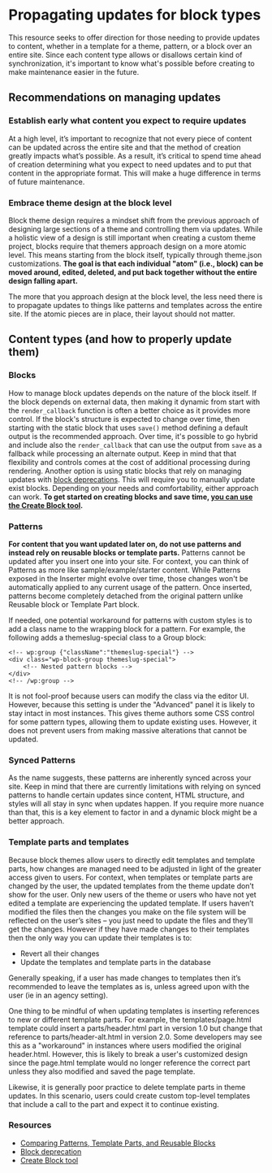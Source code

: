 # Propagating updates for block types

This resource seeks to offer direction for those needing to provide updates to content, whether in a template for a theme, pattern, or a block over an entire site. Since each content type allows or disallows certain kind of synchronization, it's important to know what's possible before creating to make maintenance easier in the future.

## Recommendations on managing updates

### Establish early what content you expect to require updates

At a high level, it’s important to recognize that not every piece of content can be updated across the entire site and that the method of creation greatly impacts what’s possible. As a result, it’s critical to spend time ahead of creation determining what you expect to need updates and to put that content in the appropriate format. This will make a huge difference in terms of future maintenance.

### Embrace theme design at the block level

Block theme design requires a mindset shift from the previous approach of designing large sections of a theme and controlling them via updates. While a holistic view of a design is still important when creating a custom theme project, blocks require that themers approach design on a more atomic level. This means starting from the block itself, typically through theme.json customizations. **The goal is that each individual "atom" (i.e., block) can be moved around, edited, deleted, and put back together without the entire design falling apart.**

The more that you approach design at the block level, the less need there is to propagate updates to things like patterns and templates across the entire site. If the atomic pieces are in place, their layout should not matter.

## Content types (and how to properly update them)

### Blocks

How to manage block updates depends on the nature of the block itself. If the block depends on external data, then making it dynamic from start with the `render_callback` function is often a better choice as it provides more control. If the block's structure is expected to change over time, then starting with the static block that uses `save()` method defining a default output is the recommended approach. Over time, it's possible to go hybrid and include also the `render_callback` that can use the output from `save` as a fallback while processing an alternate output. Keep in mind that that flexibility and controls comes at the cost of additional processing during rendering. Another option is using static blocks that rely on managing updates with [block deprecations](https://developer.wordpress.org/block-editor/reference-guides/block-api/block-deprecation/). This will require you to manually update exist blocks.  Depending on your needs and comfortability, either approach can work. **To get started on creating blocks and save time, [you can use the Create Block tool](https://developer.wordpress.org/block-editor/reference-guides/packages/packages-create-block/).**

### Patterns

**For content that you want updated later on, do not use patterns and instead rely on reusable blocks or template parts.** Patterns cannot be updated after you insert one into your site. For context, you can think of Patterns as more like sample/example/starter content. While Patterns exposed in the Inserter might evolve over time, those changes won't be automatically applied to any current usage of the pattern. Once inserted, patterns become completely detached from the original pattern unlike Reusable block or Template Part block.

If needed, one potential workaround for patterns with custom styles is to add a class name to the wrapping block for a pattern. For example, the following adds a themeslug-special class to a Group block:

```
<!-- wp:group {"className":"themeslug-special"} -->
<div class="wp-block-group themeslug-special">
	<!-- Nested pattern blocks -->
</div>
<!-- /wp:group -->
```

It is not fool-proof because users can modify the class via the editor UI.  However, because this setting is under the "Advanced" panel it is likely to stay intact in most instances. This gives theme authors some CSS control for some pattern types, allowing them to update existing uses. However, it does not prevent users from making massive alterations that cannot be updated.

### Synced Patterns

As the name suggests, these patterns are inherently synced across your site. Keep in mind that there are currently limitations with relying on synced patterns to handle certain updates since content, HTML structure, and styles will all stay in sync when updates happen. If you require more nuance than that, this is a key element to factor in and a dynamic block might be a better approach.

### Template parts and templates

Because block themes allow users to directly edit templates and template parts, how changes are managed need to be adjusted in light of the greater access given to users. For context, when templates or template parts are changed by the user, the updated templates from the theme update don’t show for the user. Only new users of the theme or users who have not yet edited a template are experiencing the updated template. If users haven’t modified the files then the changes you make on the file system will be reflected on the user’s sites – you just need to update the files and they’ll get the changes. However if they have made changes to their templates then the only way you can update their templates is to:

- Revert all their changes
- Update the templates and template parts in the database

Generally speaking, if a user has made changes to templates then it’s recommended to leave the templates as is, unless agreed upon with the user (ie in an agency setting).

One thing to be mindful of when updating templates is inserting references to new or different template parts.  For example, the templates/page.html template could insert a parts/header.html part in version 1.0 but change that reference to parts/header-alt.html in version 2.0.  Some developers may see this as a "workaround" in instances where users modified the original header.html.  However, this is likely to break a user's customized design since the page.html template would no longer reference the correct part unless they also modified and saved the page template.

Likewise, it is generally poor practice to delete template parts in theme updates.  In this scenario, users could create custom top-level templates that include a call to the part and expect it to continue existing.

### Resources

- [Comparing Patterns, Template Parts, and Reusable Blocks](https://wordpress.org/documentation/article/comparing-patterns-template-parts-and-reusable-blocks/)
- [Block deprecation](https://developer.wordpress.org/block-editor/reference-guides/block-api/block-deprecation/)
- [Create Block tool](https://developer.wordpress.org/block-editor/reference-guides/packages/packages-create-block/)

